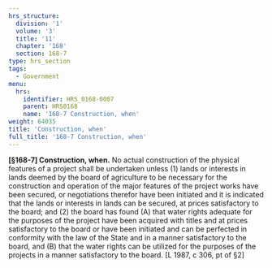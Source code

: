 ```yaml
---
hrs_structure:
  division: '1'
  volume: '3'
  title: '11'
  chapter: '168'
  section: 168-7
type: hrs_section
tags:
  - Government
menu:
  hrs:
    identifier: HRS_0168-0007
    parent: HRS0168
    name: '168-7 Construction, when'
weight: 64035
title: 'Construction, when'
full_title: '168-7 Construction, when'
---
```

**[§168-7] Construction, when.** No actual construction of the physical features of a project shall be undertaken unless (1) lands or interests in lands deemed by the board of agriculture to be necessary for the construction and operation of the major features of the project works have been secured, or negotiations therefor have been initiated and it is indicated that the lands or interests in lands can be secured, at prices satisfactory to the board; and (2) the board has found (A) that water rights adequate for the purposes of the project have been acquired with titles and at prices satisfactory to the board or have been initiated and can be perfected in conformity with the law of the State and in a manner satisfactory to the board, and (B) that the water rights can be utilized for the purposes of the projects in a manner satisfactory to the board. [L 1987, c 306, pt of §2]